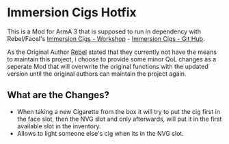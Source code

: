 # Immersion Cigs Hotfix

This is a Mod for ArmA 3 that is supposed to run in dependency with Rebel/Facel's [Immersion Cigs - Workshop](https://steamcommunity.com/sharedfiles/filedetails/?id=753946944) - [Immersion Cigs - Git Hub](https://github.com/rebelvg/immersion_cigs/tree/master).

As the Original Author [Rebel](https://github.com/rebelvg) stated that they currently not have the means to maintain this project, i choose to provide some minor QoL changes as a seperate Mod that will overwrite the original functions with the updated version until the original authors can maintain the project again.

## What are the Changes?

- When taking a new Cigarette from the box it will try to put the cig first in the face slot, then the NVG slot and only afterwards, will put it in the first available slot in the inventory.
- Allows to light someone else's cig when its in the NVG slot.
